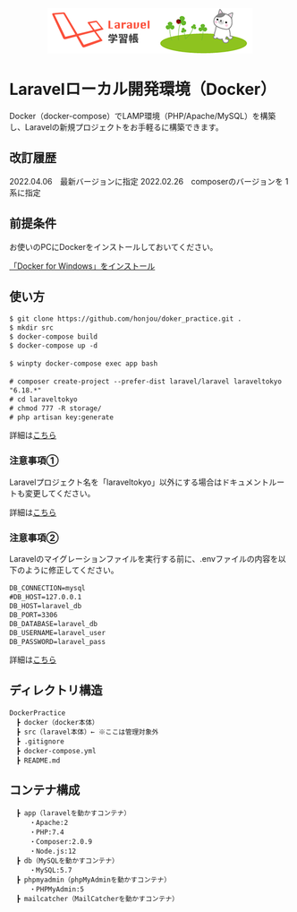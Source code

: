 <p align="center"><img src="https://raw.githubusercontent.com/honjou/docker_practice/images/logo.png"></p>

# Laravelローカル開発環境（Docker）

Docker（docker-compose）でLAMP環境（PHP/Apache/MySQL）を構築し、Laravelの新規プロジェクトをお手軽るに構築できます。

## 改訂履歴

2022.04.06　最新バージョンに指定
2022.02.26　composerのバージョンを 1 系に指定

## 前提条件

お使いのPCにDockerをインストールしておいてください。

[「Docker for Windows」をインストール](https://laraweb.net/environment/6402/)

## 使い方

```
$ git clone https://github.com/honjou/doker_practice.git .
$ mkdir src
$ docker-compose build
$ docker-compose up -d

$ winpty docker-compose exec app bash

# composer create-project --prefer-dist laravel/laravel laraveltokyo "6.18.*"
# cd laraveltokyo
# chmod 777 -R storage/
# php artisan key:generate
```

詳細は[こちら](https://laraweb.net/environment/9034/)

### 注意事項①

Laravelプロジェクト名を「laraveltokyo」以外にする場合はドキュメントルートも変更してください。

詳細は[こちら](https://laraweb.net/environment/8652/#3)

### 注意事項②

Laravelのマイグレーションファイルを実行する前に、.envファイルの内容を以下のように修正してください。

```
DB_CONNECTION=mysql
#DB_HOST=127.0.0.1
DB_HOST=laravel_db
DB_PORT=3306
DB_DATABASE=laravel_db
DB_USERNAME=laravel_user
DB_PASSWORD=laravel_pass
```

詳細は[こちら](https://laraweb.net/environment/8751/#4)

## ディレクトリ構造

```
DockerPractice
　┣ docker（docker本体）
　┣ src（laravel本体）← ※ここは管理対象外
　┣ .gitignore
　┣ docker-compose.yml
　┣ README.md
```

## コンテナ構成

```
　┣ app（laravelを動かすコンテナ）
　　　・Apache:2
　　　・PHP:7.4
　　　・Composer:2.0.9
     ・Node.js:12
　┣ db（MySQLを動かすコンテナ）
　　　・MySQL:5.7
　┣ phpmyadmin（phpMyAdminを動かすコンテナ）
　　　・PHPMyAdmin:5
　┣ mailcatcher（MailCatcherを動かすコンテナ）
```